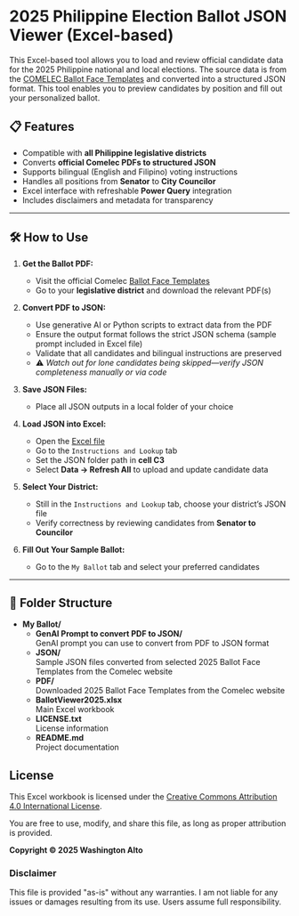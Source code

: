 # 2025 Philippine Election Ballot JSON Viewer (Excel-based)

This Excel-based tool allows you to load and review official candidate data for the 2025 Philippine national and local elections. The source data is from the [COMELEC Ballot Face Templates](https://comelec.gov.ph/?r=2025NLE/2025BallotFace) and converted into a structured JSON format. This tool enables you to preview candidates by position and fill out your personalized ballot.

## 📋 Features

- Compatible with **all Philippine legislative districts**
- Converts **official Comelec PDFs to structured JSON**
- Supports bilingual (English and Filipino) voting instructions
- Handles all positions from **Senator** to **City Councilor**
- Excel interface with refreshable **Power Query** integration
- Includes disclaimers and metadata for transparency

---

## 🛠️ How to Use

1. **Get the Ballot PDF:**
   - Visit the official Comelec [Ballot Face Templates](https://comelec.gov.ph/?r=2025NLE/2025BallotFace)
   - Go to your **legislative district** and download the relevant PDF(s)

2. **Convert PDF to JSON:**
   - Use generative AI or Python scripts to extract data from the PDF
   - Ensure the output format follows the strict JSON schema (sample prompt included in Excel file)
   - Validate that all candidates and bilingual instructions are preserved
   - ⚠️ *Watch out for lone candidates being skipped—verify JSON completeness manually or via code*

3. **Save JSON Files:**
   - Place all JSON outputs in a local folder of your choice

4. **Load JSON into Excel:**
   - Open the [Excel file](https://github.com/washingtonalto/excel/blob/master/My%20Ballot/My%20Election%20Ballot%20-%20v07.xlsx)
   - Go to the `Instructions and Lookup` tab
   - Set the JSON folder path in **cell C3**
   - Select **Data → Refresh All** to upload and update candidate data

5. **Select Your District:**
   - Still in the `Instructions and Lookup` tab, choose your district’s JSON file
   - Verify correctness by reviewing candidates from **Senator to Councilor**

6. **Fill Out Your Sample Ballot:**
   - Go to the `My Ballot` tab and select your preferred candidates

---
## 📁 Folder Structure

- **My Ballot/**
  - **GenAI Prompt to convert PDF to JSON/**  
    GenAI prompt you can use to convert from PDF to JSON format
  - **JSON/**  
    Sample JSON files converted from selected 2025 Ballot Face Templates from the Comelec website
  - **PDF/**  
    Downloaded 2025 Ballot Face Templates from the Comelec website
  - **BallotViewer2025.xlsx**  
    Main Excel workbook
  - **LICENSE.txt**  
    License information
  - **README.md**  
    Project documentation

## License

This Excel workbook is licensed under the [Creative Commons Attribution 4.0 International License](https://creativecommons.org/licenses/by/4.0/).

You are free to use, modify, and share this file, as long as proper attribution is provided.

**Copyright © 2025 Washington Alto**

### Disclaimer

This file is provided "as-is" without any warranties. I am not liable for any issues or damages resulting from its use. Users assume full responsibility.
